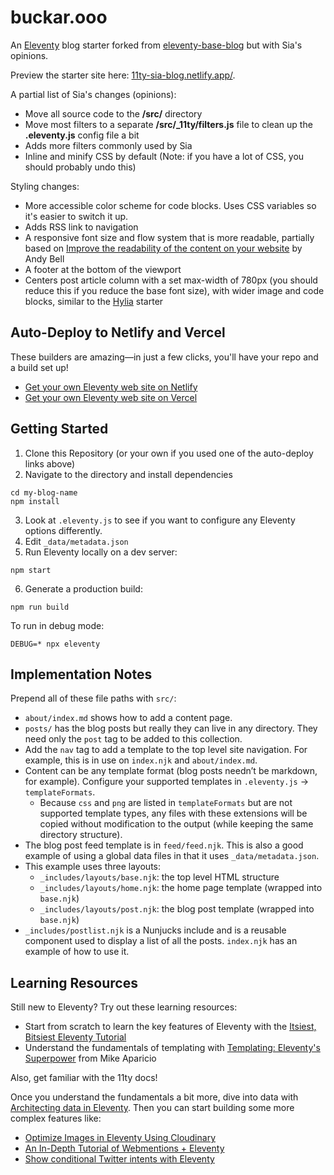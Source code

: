 # buckar.ooo

An [Eleventy](https://github.com/11ty/eleventy) blog starter forked from [eleventy-base-blog](https://github.com/11ty/eleventy-base-blog) but with Sia's opinions.

Preview the starter site here: [11ty-sia-blog.netlify.app/](https://11ty-sia-blog.netlify.app/).

A partial list of Sia's changes (opinions):
- Move all source code to the **/src/** directory
- Move most filters to a separate **/src/_11ty/filters.js** file to clean up the **.eleventy.js** config file a bit
- Adds more filters commonly used by Sia
- Inline and minify CSS by default (Note: if you have a lot of CSS, you should probably undo this)

Styling changes:
- More accessible color scheme for code blocks. Uses CSS variables so it's easier to switch it up.
- Adds RSS link to navigation
- A responsive font size and flow system that is more readable, partially based on [Improve the readability of the content on your website](https://piccalil.li/tutorial/improve-the-readability-of-the-content-on-your-website/) by Andy Bell
- A footer at the bottom of the viewport
- Centers post article column with a set max-width of 780px (you should reduce this if you reduce the base font size), with wider image and code blocks, similar to the [Hylia](https://hylia.website/) starter

## Auto-Deploy to Netlify and Vercel

These builders are amazing—in just a few clicks, you'll have your repo and a build set up!

* [Get your own Eleventy web site on Netlify](https://app.netlify.com/start/deploy?repository=https://github.com/siakaramalegos/11ty-sia-blog)
* [Get your own Eleventy web site on Vercel](https://vercel.com/import/project?template=siakaramalegos%2F11ty-sia-blog)

## Getting Started

1. Clone this Repository (or your own if you used one of the auto-deploy links above)
2. Navigate to the directory and install dependencies
  ```
  cd my-blog-name
  npm install
  ```
3. Look at `.eleventy.js` to see if you want to configure any Eleventy options differently.
4. Edit `_data/metadata.json`
5. Run Eleventy locally on a dev server:
  ```
  npm start
  ```
6. Generate a production build:
  ```
  npm run build
  ```

To run in debug mode:
```
DEBUG=* npx eleventy
```

## Implementation Notes

Prepend all of these file paths with `src/`:

* `about/index.md` shows how to add a content page.
* `posts/` has the blog posts but really they can live in any directory. They need only the `post` tag to be added to this collection.
* Add the `nav` tag to add a template to the top level site navigation. For example, this is in use on `index.njk` and `about/index.md`.
* Content can be any template format (blog posts needn’t be markdown, for example). Configure your supported templates in `.eleventy.js` -> `templateFormats`.
	* Because `css` and `png` are listed in `templateFormats` but are not supported template types, any files with these extensions will be copied without modification to the output (while keeping the same directory structure).
* The blog post feed template is in `feed/feed.njk`. This is also a good example of using a global data files in that it uses `_data/metadata.json`.
* This example uses three layouts:
  * `_includes/layouts/base.njk`: the top level HTML structure
  * `_includes/layouts/home.njk`: the home page template (wrapped into `base.njk`)
  * `_includes/layouts/post.njk`: the blog post template (wrapped into `base.njk`)
* `_includes/postlist.njk` is a Nunjucks include and is a reusable component used to display a list of all the posts. `index.njk` has an example of how to use it.

## Learning Resources

Still new to Eleventy? Try out these learning resources:

- Start from scratch to learn the key features of Eleventy with the [Itsiest, Bitsiest Eleventy Tutorial](https://sia.codes/posts/itsiest-bitsiest-eleventy-tutorial/)
- Understand the fundamentals of templating with [Templating: Eleventy's Superpower](https://www.youtube.com/watch?v=rZyNBd1WgVM) from  Mike Aparicio

Also, get familiar with the 11ty docs!

Once you understand the fundamentals a bit more, dive into data with [Architecting data in Eleventy](https://sia.codes/posts/architecting-data-in-eleventy/). Then you can start building some more complex features like:

- [Optimize Images in Eleventy Using Cloudinary](https://sia.codes/posts/eleventy-and-cloudinary-images/)
- [An In-Depth Tutorial of Webmentions + Eleventy](https://sia.codes/posts/webmentions-eleventy-in-depth/)
- [Show conditional Twitter intents with Eleventy](https://sia.codes/posts/conditional-twitter-intents-with-eleventy/)

